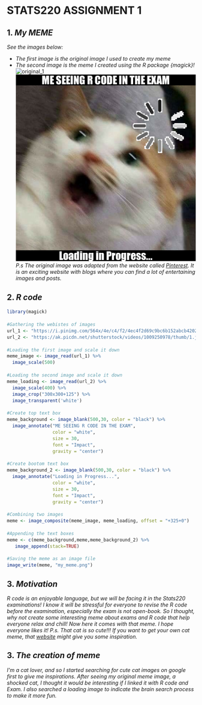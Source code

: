 # **STATS220 ASSIGNMENT 1**
## 1. *My MEME*
*See the images below:*
- *The first image is the original image I used to create my meme*
- *The second image is the meme I created using the R package {magick}!*
<br>![original_1](https://i.pinimg.com/564x/4e/c4/f2/4ec4f2d69c9bc6b152abcb420252c3a8.jpg)
<br>![Meme](my_meme.png)
<br>*P.s The original image was adapted from the website called [Pinterest](https://www.pinterest.nz/). It is an exciting website with blogs where you can find a lot of entertaining images and posts.*

## 2. *R code*
```r
library(magick)

#Gathering the webistes of images
url_1 <- "https://i.pinimg.com/564x/4e/c4/f2/4ec4f2d69c9bc6b152abcb420252c3a8.jpg"
url_2 <- "https://ak.picdn.net/shutterstock/videos/1009250978/thumb/1.jpg"

#Loading the first image and scale it down
meme_image <- image_read(url_1) %>% 
  image_scale(500)

#Loading the second image and scale it down
meme_loading <- image_read(url_2) %>% 
  image_scale(400) %>%
  image_crop("300x300+125") %>% 
  image_transparent('white')

#Create top text box
meme_background <- image_blank(500,30, color = "black") %>%
  image_annotate("ME SEEING R CODE IN THE EXAM", 
                 color = "white", 
                 size = 30,
                 font = "Impact",
                 gravity = "center")

#Create bootom text box
meme_background_2 <- image_blank(500,30, color = "black") %>%
  image_annotate("Loading in Progress...", 
                 color = "white", 
                 size = 30,
                 font = "Impact",
                 gravity = "center")
  
#Combining two images
meme <- image_composite(meme_image, meme_loading, offset = "+325+0")

#Appending the text boxes
meme <- c(meme_background,meme,meme_background_2) %>%
   image_append(stack=TRUE)

#Saving the meme as an image file
image_write(meme, "my_meme.png")
```

## 3. *Motivation*
*R code is an enjoyable language, but we will be facing it in the Stats220 examinations! I know it will be stressful for everyone to revise the R code before the examination, especially the exam is not open-book. So I thought, why not create some interesting meme about exams and R code that help everyone relax and chill!
Now here it comes with that meme. I hope everyone likes it! P.s. That cat is so cute!!! If you want to get your own cat meme, that [website](https://www.pinterest.nz/pin/419327415305550929/) might give you some inspiration.*

## 3. *The creation of meme*
*I'm a cat lover, and so I started searching for cute cat images on google first to give me inspirations. After seeing my original meme image, a shocked cat, I thought it would be interesting if I linked it with R code and Exam. I also searched a loading image to indicate the brain search process to make it more fun.*


